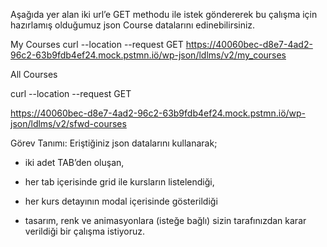 Aşağıda yer alan iki url’e GET methodu ile istek göndererek bu çalışma için hazırlamış olduğumuz json Course datalarını edinebilirsiniz.

My Courses
curl --location --request GET
https://40060bec-d8e7-4ad2-96c2-63b9fdb4ef24.mock.pstmn.iö/wp-json/ldlms/v2/my_courses


All Courses

curl --location --request GET

https://40060bec-d8e7-4ad2-96c2-63b9fdb4ef24.mock.pstmn.iö/wp-json/ldlms/v2/sfwd-courses


Görev Tanımı: Eriştiğiniz json datalarını kullanarak;

- iki adet TAB’den oluşan,

- her tab içerisinde grid ile kursların listelendiği,

- her kurs detayının modal içerisinde gösterildiği

- tasarım, renk ve animasyonlara (isteğe bağlı) sizin tarafınızdan karar verildiği bir çalışma istiyoruz.

